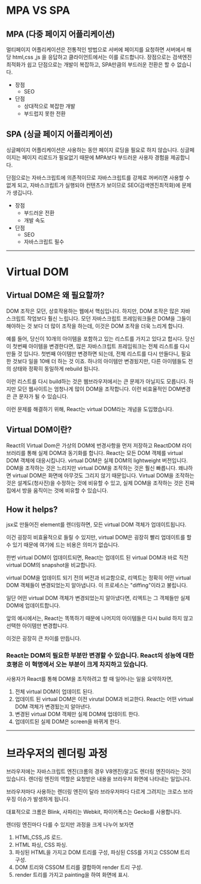 # MPA VS SPA

## MPA (다중 페이지 어플리케이션)

멀티페이지 어플리케이션은 전통적인 방법으로 서버에 페이지를 요청하면 서버에서 해당 html,css ,js 을 응답하고 클라이언트에서는 이를 로드합니다.
장점으로는 검색엔진최적화가 쉽고 단점으로는 개발이 복잡하고, SPA만큼의 부드러운 전환은 할 수 없습니다.

- 장점
  - SEO
- 단점
  - 상대적으로 복잡한 개발
  - 부드럽지 못한 전환

## SPA (싱글 페이지 어플리케이션)

싱글페이지 어플리케이션은 사용하는 동안 페이지 로딩을 필요로 하지 않습니다.
싱글페이지는 페이지 리로드가 필요없기 때문에 MPA보다 부드러운 사용자 경험을 제공합니다.

단점으로는 자바스크립트에 의존적이므로 자바스크립트를 강제로 꺼버리면 사용할 수 없게 되고, 자바스크립트가 실행되야 컨텐츠가 보이므로 SEO(검색엔진최적화)에 문제가 생깁니다.

- 장점
  - 부드러운 전환
  - 개발 속도
- 단점
  - SEO
  - 자바스크립트 필수

---

# Virtual DOM

## Virtual DOM은 왜 필요할까?

DOM 조작은 모던, 상호작용하는 웹에서 핵심입니다. 하지만, DOM 조작은 많은 자바스크립트 작업보다 훨신 느립니다.
모던 자바스크립트 프레임워크들은 DOM을 그들이 해야하는 것 보다 더 많이 조작을 하는데, 이것은 DOM 조작을 더욱 느리게 합니다.

예를 들어, 당신이 10개의 아이템을 포함하고 있는 리스트를 가지고 있다고 합시다. 당신이 첫번째 아이템을 변경한다면, 많은 자바스크립트 프레임워크는 전체 리스트를 다시 만들 것 입니다.
첫번째 아이템만 변경하면 되는데, 전체 리스트를 다시 만들다니, 필요한 것보다 일을 10배 더 하는 것 이죠.
하나의 아이템만 변경됬지만, 다른 아이템들도 전의 상태와 정확히 동일하게 rebuild 됩니다.

이런 리스트를 다시 build하는 것은 웹브라우저에서는 큰 문제가 아닐지도 모릅니다. 하지만 모던 웹사이트는 엄청나게 많이 DOM을 조작합니다. 이런 비효율적인 DOM변경은 큰 문자가 될 수 있습니다.

이런 문제를 해결하기 위해, React는 virtual DOM라는 개념을 도입했습니다.

## Virtual DOM이란?

React의 Virtual Dom은 가상의 DOM에 번경사항을 먼저 저장하고 ReactDOM 라이브러리를 통해 실제 DOM과 동기화를 합니다.
React는 모든 DOM 객체를 virtual DOM 객체에 대응시킵니다. virtual DOM은 실제 DOM의 lightweight 버전입니다.
DOM을 조작하는 것은 느리지만 virtual DOM을 조작하는 것은 훨신 빠릅니다. 왜냐하면 virtual DOM은 화면에 아무것도 그리지 않기 때문입니다.
Virtual DOM을 조작하는 것은 설계도(청사진)을 수정하는 것에 비유할 수 있고, 실제 DOM을 조작하는 것은 진짜 집에서 방을 움직이는 것에 비유할 수 있습니다.

## How it helps?

jsx로 만들어진 element를 렌더링하면, 모든 virtual DOM 객체가 업데이트됩니다.

이건 굉장히 비효율적으로 들릴 수 있지만, virtual DOM은 굉장히 빨리 업데이트를 할 수 있기 때문에 여기에 드는 비용은 의미가 없습니다.

한번 virtual DOM이 업데이트되면, React는 업데이트 된 virtual DOM과 바로 직전 virtual DOM의 snapshot을 비교합니다.

virtual DOM을 업데이트 되기 전의 버전과 비교함으로, 리엑트는 정확히 어떤 virtual DOM 객체들이 변경되었는지 알아냅니다. 이 프로세스는 "diffing"이라고 불립니다.

일단 어떤 virtual DOM 객체가 변경되었는지 알아냈다면, 리엑트는 그 객체들만 실제 DOM에 업데이트합니다.

앞의 예시에서는, React는 똑똑하기 때문에 나머지의 아이템들은 다시 build 하지 않고 선택한 아이템만 변경합니다.

이것은 굉장히 큰 차이를 만듭니다.

### React는 DOM의 필요한 부분만 변경할 수 있습니다. React의 성능에 대한 호평은 이 혁명에서 오는 부분이 크게 차지하고 있습니다.

사용자가 React를 통해 DOM을 조작하려고 할 때 일어나는 일을 요약하자면,

1. 전체 virtual DOM이 업데이트 된다.
2. 업데이트 된 virtual DOM은 이전 virutal DOM과 비교한다. React는 어떤 virtual DOM 객체가 변경됬는지 알아낸다.
3. 변경된 virtual DOM 객체만 실제 DOM에 업데이트 한다.
4. 업데이트된 실제 DOM은 screen을 바뀌게 한다.

---

# 브라우저의 렌더링 과정

브라우저에는 자바스크립트 엔진(크롬의 경우 V8엔진)말고도 렌더링 엔진이라는 것이 있습니다.
렌더링 엔진의 역할은 요청받은 내용을 브라우저 화면에 나타내는 일입니다.

브라우저마다 사용하는 렌더링 엔진이 달라 브라우저마다 다르게 그려지는 크로스 브라우징 이슈가 발생하게 됩니다.

대표적으로 크롬은 Blink, 사파리는 Webkit, 파이어폭스는 Gecko를 사용합니다.

렌더링 엔진마다 다를 수 있지만 과정을 크게 나누어 보자면

1. HTML,CSS,JS 로드.
2. HTML 파싱, CSS 파싱.
3. 파싱된 HTML을 가지고 DOM 트리를 구성, 파싱된 CSS를 가지고 CSSOM 트리 구성.
4. DOM 트리와 CSSOM 트리를 결합하여 render 트리 구성.
5. render 트리를 가지고 painting을 하여 화면에 표시.
